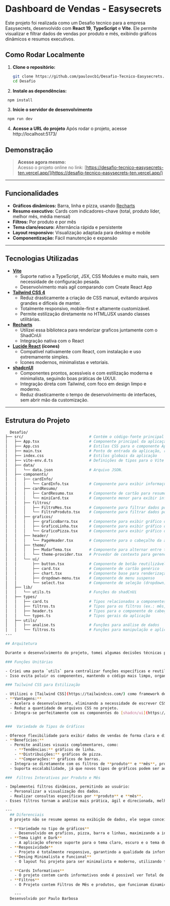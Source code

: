 # Dashboard de Vendas - Easysecrets

Este projeto foi realizada como um Desafio tecnico para a empresa Easysecrets, desenvolvido com **React 19**, **TypeScript** e **Vite**. Ele permite visualizar e filtrar dados de vendas por produto e mês, exibindo gráficos dinâmicos e resumos executivos.


## Como Rodar Localmente

1. **Clone o repositório:**
   ```bash
   git clone https://github.com/paulovcb1/Desafio-Tecnico-Easysecrets.git
   cd Desafio
   ```
2. **Instale as dependências:**
  ```bash
   npm install
  ```
3. **Inicie o servidor de desenvolvimento**
  ```bash
   npm run dev
 ```
4. **Acesse a URL do projeto**
 Após rodar o projeto, acesse http://localhost:5173/

## Demonstração

> **Acesse agora mesmo:**  
> Acesso o projeto online no link: [https://desafio-tecnico-easysecrets-ten.vercel.app/](https://desafio-tecnico-easysecrets-ten.vercel.app/)

---

## Funcionalidades

- **Gráficos dinâmicos:** Barra, linha e pizza, usando [Recharts](https://recharts.org/)
- **Resumo executivo:** Cards com indicadores-chave (total, produto líder, melhor mês, média mensal)
- **Filtros:** Por produto e por mês
- **Tema claro/escuro:** Alternância rápida e persistente
- **Layout responsivo:** Visualização adaptada para desktop e mobile
- **Componentização:** Fácil manutenção e expansão

---

## Tecnologias Utilizadas

- **[Vite](https://vitejs.dev/)**
  - Suporte nativo a TypeScript, JSX, CSS Modules e muito mais, sem necessidade de configuração pesada.
  - Desenvolvimento mais agil comparando com Create React App
- **[Tailwind CSS 4](https://tailwindcss.com/)**
  - Reduz drasticamente a criação de CSS manual, evitando arquivos grandes e difíceis de manter.
  - Totalmente responsivo, mobile-first e altamente customizável.
  - Permite estilização diretamente no HTML/JSX usando classes utilitárias.
- **[Recharts](https://recharts.org/)**
  - Utilizei essa biblioteca para renderizar graficos juntamente com o ShadCnUi
  - Integração nativa com o React
- **[Lucide React](https://lucide.dev/) (ícones)**
  - Compatível nativamente com React, com instalação e uso extremamente simples.
  - Ícones modernos, minimalistas e vetoriais.
- **[shadcnUI](https://ui.shadcn.com/)**
  - Componentes prontos, acessíveis e com estilização moderna e minimalista, seguindo boas práticas de UX/UI.
  - Integração direta com Tailwind, com foco em design limpo e moderno.
  - Reduz drasticamente o tempo de desenvolvimento de interfaces, sem abrir mão da customização.

---

## Estrutura do Projeto
```bash
  Desafio/
├── src/                             # Contém o código-fonte principal da aplicação
│   ├── App.tsx                      # Componente principal da aplicação React
│   ├── App.css                      # Estilos CSS para o componente App
│   ├── main.tsx                     # Ponto de entrada da aplicação, renderiza o App
│   ├── index.css                    # Estilos globais da aplicação
│   ├── vite-env.d.ts                # Definições de tipos para o Vite (configuração do ambiente)
│   ├── data/                        
│   │   └── data.json                # Arquivo JSON. 
│   ├── components/                  
│   │   ├── cardInfo/              
│   │   │   └── CardInfo.tsx         # Componente para exibir informações em formato de cartão
│   │   ├── cardResumo/             
│   │   │   ├── CardResumo.tsx       # Componente de cartão para resumo de dados
│   │   │   └── miniCard.tsx         # Componente menor para exibir informações resumidas
│   │   ├── filtros/                
│   │   │   ├── FiltroMes.tsx        # Componente para filtrar dados por mês
│   │   │   └── FiltroProduto.tsx    # Componente para filtrar dados por produto
│   │   ├── graficos/                
│   │   │   ├── graficoBarra.tsx     # Componente para exibir gráfico de barras
│   │   │   ├── GraficoLinha.tsx     # Componente para exibir gráfico de linhas
│   │   │   └── GraficoPizza.tsx     # Componente para exibir gráfico de pizza
│   │   ├── header/                 
│   │   │   └── PageHeader.tsx       # Componente para o cabeçalho da aplicação
│   │   ├── theme/                  
│   │   │   ├── MudarTema.tsx        # Componente para alternar entre temas (ex.: claro/escuro)
│   │   │   └── theme-provider.tsx   # Provedor de contexto para gerenciar temas
│   │   └── ui/                      
│   │       ├── button.tsx           # Componente de botão reutilizável
│   │       ├── card.tsx             # Componente de cartão genérico
│   │       ├── chart.tsx            # Componente base para renderização de gráficos
│   │       ├── dropdown-menu.tsx    # Componente de menu suspenso
│   │       └── select.tsx           # Componente de seleção (dropdown)
│   ├── lib/                        
│   │   └── utils.ts                 # Funções do shadCnUi
│   ├── types/                       
│   │   ├── card.ts                  # Tipos relacionados a componentes de cartão
│   │   ├── filtros.ts               # Tipos para os filtros (ex.: mês, produto)
│   │   ├── header.ts                # Tipos para o componente de cabeçalho
│   │   └── types.ts                 # Tipos gerais da aplicação
│   ├── utils/                       
│   │   ├── analise.ts               # Funções para análise de dados
│   │   └── filtros.ts               # Funções para manipulação e aplicação de filtros
---

## Arquitetura

Durante o desenvolvimento do projeto, tomei algumas decisões técnicas pensando em escalabilidade e organização.

### Funções Unitárias

- Criei uma pasta `utils` para centralizar funções específicas e reutilizáveis.  
- Isso evita poluir os componentes, mantendo o código mais limpo, organizado e de fácil manutenção.

### Tailwind CSS para Estilização

- Utilizei o [Tailwind CSS](https://tailwindcss.com/) como framework de estilização, aplicando classes utilitárias diretamente no JSX.  
- **Vantagens:**  
  - Acelera o desenvolvimento, eliminando a necessidade de escrever CSS manual extenso.  
  - Reduz a quantidade de arquivos CSS no projeto.  
  - Integra-se perfeitamente com os componentes do [shadcn/ui](https://ui.shadcn.com/), mantendo um visual moderno, consistente e escalável.


###  Variedade de Tipos de Gráficos

- Oferece flexibilidade para exibir dados de vendas de forma clara e diversificada.  
- **Benefícios:**  
  - Permite análises visuais complementares, como:  
    - **Tendências:** gráficos de linha.  
    - **Distribuições:** gráficos de pizza.  
    - **Comparações:** gráficos de barras.  
  - Integra-se diretamente com os filtros de **produto** e **mês**, proporcionando interatividade e dinamismo.  
  - Suporta escalabilidade, já que novos tipos de gráficos podem ser adicionados facilmente na pasta `components/charts/` com mínima refatoração.

###  Filtros Interativos por Produto e Mês

- Implementei filtros dinâmicos, permitindo ao usuário:  
  - Personalizar a visualização dos dados.  
  - Realizar consultas específicas por **produto** e **mês**.  
- Esses filtros tornam a análise mais prática, ágil e direcionada, melhorando a experiência do usuário.

---
  ## Diferenciais
  O projeto não se resume apenas na exibição de dados, ele segue conceitos avançados e UI, com interface moderna e utilidade prática.

  - **Variedade no tipo de gráficos**
    - Desenvolvido em graficos, pizza, barra e linhas, maximizando a informação vindo dos dados
  - **Tema Light e Dark**
    - A aplicação oferece suporte para o tema claro, escuro e o tema do sistema do aparelho, permitindo uma experiência visual mais confortavel
  - **Resposividade**
    - Projeto é totalmente responsivo, garantindo a qualidade da informação em diferentes tamanhos de telas
  - **Desing Minimalista e Funcional**
    - O layout foi projeto para ser minimalista e moderno, utilizando tecnologias mais novas e proporcionando uma navegação intuitiva e funcional.

  - **Cards Informativos**
    - O projeto contem cards informativos onde é possivel ver Total de vendas, Mês com mais vendas, produto mais vendido e etc
  - **Filtros**
    - O Projeto contem Filtros de Mês e produtos, que funcionam dinamicamente com os graficos melhorando assim a experiência do usuário

    --- 
  Desenvolvido por Paulo Barbosa
  